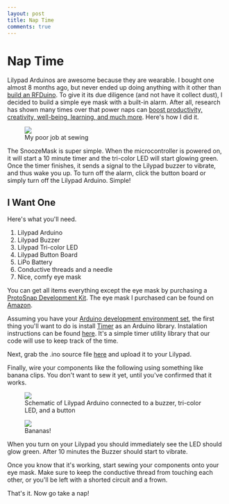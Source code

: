 ```yaml
---
layout: post
title: Nap Time
comments: true
---
```


# Nap Time

Lilypad Arduinos are awesome because they are wearable.  I bought one almost 8 months ago, but never ended up doing anything with it other than [build an RFDuino](http://kenhirakawa.com/one-way-rf-communication-with-arduino-and-node/).  To give it its due diligence (and not have it collect dust), I decided to build a simple eye mask with a built-in alarm.  After all, research has shown many times over that power naps can [boost productivity, creativity, well-being, learning, and much more](http://io9.com/the-science-behind-power-naps-and-why-theyre-so-damne-1401366016).  Here's how I did it.

<figure>
	<img src="{{ site.url }}/assets/images/nap-time-final.jpg">
	<figcaption>My poor job at sewing</figcaption>
</figure>

The SnoozeMask is super simple.  When the microcontroller is powered on, it will start a 10 minute timer and the tri-color LED will start glowing green.  Once the timer finishes, it sends a signal to the Lilypad buzzer to vibrate, and thus wake you up.  To turn off the alarm, click the button board or simply turn off the Lilypad Arduino.  Simple!

## I Want One

Here's what you'll need.

1. Lilypad Arduino
2. Lilypad Buzzer
3. Lilypad Tri-color LED
4. Lilypad Button Board
5. LiPo Battery
6. Conductive threads and a needle
7. Nice, comfy eye mask

You can get all items everything except the eye mask by purchasing a [ProtoSnap Development Kit](https://www.sparkfun.com/products/11261).  The eye mask I purchased can be found on [Amazon](http://www.amazon.com/Dream-Zone--Earth-Therapeutics-Sleep/dp/B000JE2C9Y/ref=sr_1_3?ie=UTF8&qid=1383798238&sr=8-3&keywords=eyemask).

Assuming you have your [Arduino development environment set](http://arduino.cc/en/Guide/HomePage#.UwKTLEJdUzF), the first thing you'll want to do is install [Timer](http://playground.arduino.cc/Code/Timer#Installation) as an Arduino library.  Instalation instructions can be found [here](http://playground.arduino.cc/Code/Timer#Installation).  It's a simple timer utility library that our code will use to keep track of the time.

Next, grab the .ino source file [here](https://github.com/khirakawa/power-napper/blob/master/src/nap.ino) and upload it to your Lilypad.

Finally, wire your components like the following using something like banana clips.  You don't want to sew it yet, until you've confirmed that it works.

<figure>
	<img src="{{ site.url }}/assets/images/nap-time-schematic.jpg">
	<figcaption>Schematic of Lilypad Arduino connected to a buzzer, tri-color LED, and a button</figcaption>
</figure>

<figure>
	<img src="{{ site.url }}/assets/images/nap-time-banana.jpg">
	<figcaption>Bananas!</figcaption>
</figure>

When you turn on your Lilypad you should immediately see the LED should glow green.  After 10 minutes the Buzzer should start to vibrate.

Once you know that it's working, start sewing your components onto your eye mask. Make sure to keep the conductive thread from touching each other, or you'll be left with a shorted circuit and a frown.

That's it. Now go take a nap!